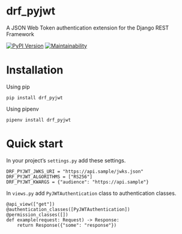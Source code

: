 # drf_pyjwt
A JSON Web Token authentication extension for the Django REST Framework

[![PyPI Version][pypi-image]][pypi-url]
[![Maintainability](https://api.codeclimate.com/v1/badges/a99a88d28ad37a79dbf6/maintainability)](https://codeclimate.com/github/vskrachkov/drf_pyjwt/maintainability)

[pypi-image]: https://img.shields.io/pypi/v/drf_pyjwt
[pypi-url]: https://pypi.org/project/drf_pyjwt/


# Installation

Using pip

`pip install drf_pyjwt`

Using pipenv

`pipenv install drf_pyjwt`

# Quick start
In your project’s `settings.py` add these settings.

```
DRF_PYJWT_JWKS_URI = "https://api.sample/jwks.json"
DRF_PYJWT_ALGORITHMS = ["RS256"]
DRF_PYJWT_KWARGS = {"audience": "https://api.sample"}
```

In `views.py` add `PyJWTAuthentication` class to authentication classes.

``` 
@api_view(["get"])
@authentication_classes([PyJWTAuthentication])
@permission_classes([])
def example(request: Request) -> Response:
    return Response({"some": "response"})
```